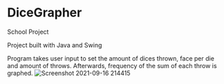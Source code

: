 # DiceGrapher
School Project 

Project built with Java and Swing 

Program takes user input to set the amount of dices thrown, face per die and amount of throws. Afterwards, frequency of the sum of each throw is graphed.
![Screenshot 2021-09-16 214415](https://user-images.githubusercontent.com/72722841/133716011-5667e689-df90-4976-b6d4-b4547c1cff2b.png)
